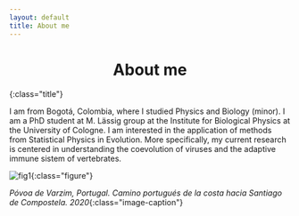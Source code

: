 ```yaml
---
layout: default
title: About me
---
```


<center > <h1> About me </h1>  </center> {:class="title"}


I am from Bogotá, Colombia, where I studied Physics and Biology (minor). I am a PhD student at M. Lässig group at the Institute for Biological Physics at the University of Cologne. I am interested in the application of methods from Statistical Physics in Evolution. More specifically, my current research is centered in understanding the coevolution of viruses and the adaptive immune sistem of vertebrates.


![fig1](../assets/images/camino.JPG#center){:class="figure"}

*Póvoa de Varzim, Portugal. Camino portugués de la costa hacia Santiago de Compostela. 2020*{:class="image-caption"}

